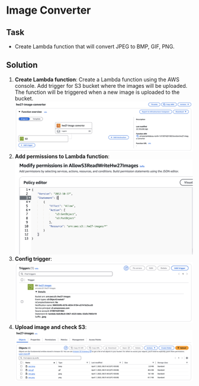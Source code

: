# Image Converter

## Task
 - Create Lambda function that will convert JPEG to BMP, GIF, PNG.

## Solution

1. **Create Lambda function**: Create a Lambda function using the AWS console. Add trigger for S3 bucket where the images will be uploaded. The function will be triggered when a new image is uploaded to the bucket.
![lambda config](./assets/lambda-config.png)
2. **Add permissions to Lambda function**: 
![lambda permissions](./assets/permissions.png)
3. **Config trigger**:
![lambda trigger](./assets/trigger-config.png)
4. **Upload image and check S3**:
![lambda test](./assets/s3.png)